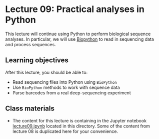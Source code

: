 # Lecture 09: Practical analyses in Python

This lecture will continue using Python to perform biological sequence analyses.
In particular, we will use [Biopython](https://biopython.org) to read in sequencing data and process sequences.

## Learning objectives

After this lecture, you should be able to:

- Read sequencing files into Python using `BioPython`
- Use `BioPython` methods to work with sequence data
- Parse barcodes from a real deep-sequencing experiment

## Class materials

- The content for this lecture is containing in the Jupyter notebook [lecture09.ipynb](lecture09.ipynb) located in this directory. Some of the content from lecture 08 is duplicated here for your convenience. 

